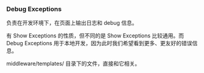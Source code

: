 ### Debug Exceptions

负责在开发环境下，在页面上输出日志和 debug 信息。

有 Show Exceptions 的性质，但不同的是 Show Exceptions 比较通用。而 Debug Exceptions 用于本地开发，因为此时我们希望看到更多、更友好的错误信息。

middleware/templates/ 目录下的文件，直接和它相关。
